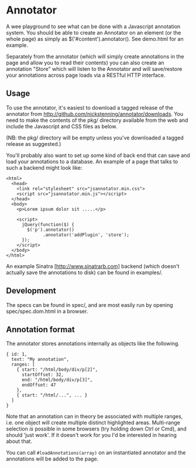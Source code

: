 Annotator
=========

A wee playground to see what can be done with a Javascript annotation system.
You should be able to create an Annotator on an element (or the whole page) as
simply as $('#content').annotator(). See demo.html for an example.

Separately from the annotator (which will simply create annotations in the
page and allow you to read their contents) you can also create an annotation
"Store" which will listen to the Annotator and will save/restore your
annotations across page loads via a RESTful HTTP interface.

Usage
-----

To use the annotator, it's easiest to download a tagged release of the annotator from http://github.com/nickstenning/annotator/downloads. You need to make the contents of the pkg/ directory available from the web and include the Javascript and CSS files as below.

(NB: the pkg/ directory will be empty unless you've downloaded a tagged release as suggested.)

You'll probably also want to set up some kind of back end that can save and
load your annotations to a database. An example of a page that talks to such a
backend might look like:

    <html>
      <head>
        <link rel="stylesheet" src="jsannotator.min.css">
        <script src="jsannotator.min.js"></script>
      </head>
      <body>
        <p>Lorem ipsum dolor sit .....</p>

        <script>
          jQuery(function($) {
            $('p').annotator()
                  .annotator('addPlugin', 'store');
          });
        </script>
      </body>
    </html>

An example Sinatra [http://www.sinatrarb.com] backend (which doesn't actually
save the annotations to disk) can be found in examples/.

Development
-----------

The specs can be found in spec/, and are most easily run by opening
spec/spec.dom.html in a browser.

Annotation format
-----------------

The annotator stores annotations internally as objects like the following.

    { id: 1,
      text: "My annotation",
      ranges: [
        { start: "/html/body/div/p[2]",
          startOffset: 32,
          end: "/html/body/div/p[3]",
          endOffset: 47
        },
        { start: "/html/...", ... }
      ]
    }

Note that an annotation can in theory be associated with multiple ranges, i.e.
one object will create multiple distinct highlighted areas. Multi-range
selection *is* possible in some browsers (try holding down Ctrl or Cmd), and
should 'just work'. If it doesn't work for you I'd be interested in hearing
about that.

You can call `#loadAnnotations(array)` on an instantiated annotator and the
annotations will be added to the page.
